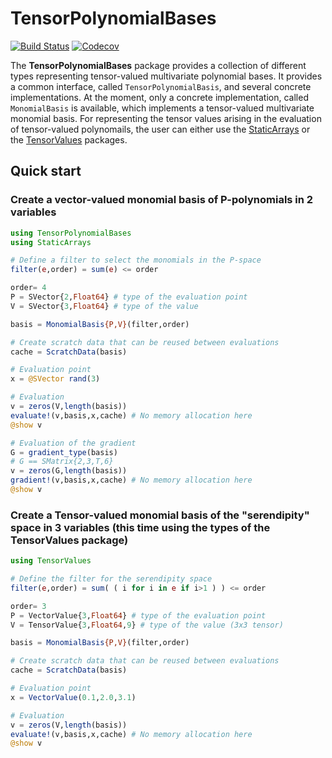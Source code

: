 # TensorPolynomialBases

[![Build Status](https://travis-ci.com/gridap/TensorPolynomialBases.jl.svg?branch=master)](https://travis-ci.com/gridap/TensorPolynomialBases.jl)
[![Codecov](https://codecov.io/gh/gridap/TensorPolynomialBases.jl/branch/master/graph/badge.svg)](https://codecov.io/gh/gridap/TensorPolynomialBases.jl)

The **TensorPolynomialBases** package provides a collection of different types representing tensor-valued multivariate polynomial bases. It provides a common interface, called `TensorPolynomialBasis`, and several concrete implementations. At the moment, only a concrete implementation, called `MonomialBasis` is available, which implements a tensor-valued multivariate monomial basis. For representing the tensor values arising in the evaluation of tensor-valued polynomails, the user can either use the [StaticArrays](https://github.com/JuliaArrays/StaticArrays.jl) or the [TensorValues](https://github.com/gridap/TensorValues.jl) packages.

## Quick start

### Create a vector-valued monomial basis of P-polynomials in 2 variables

```julia
using TensorPolynomialBases
using StaticArrays

# Define a filter to select the monomials in the P-space
filter(e,order) = sum(e) <= order

order= 4
P = SVector{2,Float64} # type of the evaluation point
V = SVector{3,Float64} # type of the value

basis = MonomialBasis{P,V}(filter,order)

# Create scratch data that can be reused between evaluations
cache = ScratchData(basis)

# Evaluation point
x = @SVector rand(3)

# Evaluation
v = zeros(V,length(basis))
evaluate!(v,basis,x,cache) # No memory allocation here
@show v

# Evaluation of the gradient
G = gradient_type(basis)
# G == SMatrix{2,3,T,6}
v = zeros(G,length(basis))
gradient!(v,basis,x,cache) # No memory allocation here
@show v
```

### Create a Tensor-valued monomial basis of the "serendipity" space in 3 variables (this time using the types of the TensorValues package)

```julia
using TensorValues

# Define the filter for the serendipity space
filter(e,order) = sum( ( i for i in e if i>1 ) ) <= order

order= 3
P = VectorValue{3,Float64} # type of the evaluation point
V = TensorValue{3,Float64,9} # type of the value (3x3 tensor)

basis = MonomialBasis{P,V}(filter,order)

# Create scratch data that can be reused between evaluations
cache = ScratchData(basis)

# Evaluation point
x = VectorValue(0.1,2.0,3.1)

# Evaluation
v = zeros(V,length(basis))
evaluate!(v,basis,x,cache) # No memory allocation here
@show v

```


